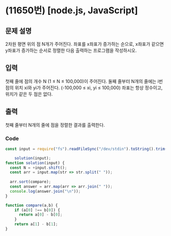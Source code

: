 # (11650번) [node.js, JavaScript] 

## 문제 설명
2차원 평면 위의 점 N개가 주어진다. 좌표를 x좌표가 증가하는 순으로, x좌표가 같으면 y좌표가 증가하는 순서로 정렬한 다음 출력하는 프로그램을 작성하시오.

## 입력
첫째 줄에 점의 개수 N (1 ≤ N ≤ 100,000)이 주어진다. 둘째 줄부터 N개의 줄에는 i번점의 위치 xi와 yi가 주어진다. (-100,000 ≤ xi, yi ≤ 100,000) 좌표는 항상 정수이고, 위치가 같은 두 점은 없다.

## 출력
첫째 줄부터 N개의 줄에 점을 정렬한 결과를 출력한다.

### Code
```js
const input = require("fs").readFileSync("/dev/stdin").toString().trim().split("\n"); 

    solution(input);
function solution(input) {
  const N = +input.shift();
  const arr = input.map(str => str.split(" "));
  
  arr.sort(compare);
  const answer = arr.map(arr => arr.join(" "));
  console.log(answer.join("\n"));
}

function compare(a,b) {
    if (a[0] !== b[0]) {
      return a[0] - b[0];
    }
    return a[1] - b[1];
}

```
